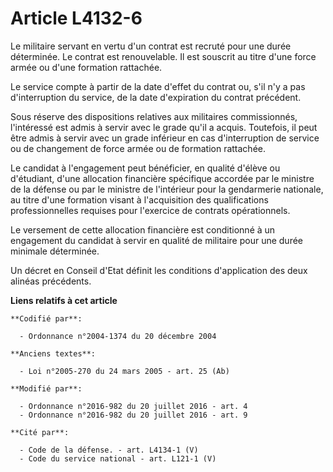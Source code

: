 # Article L4132-6

Le militaire servant en vertu d'un contrat est recruté pour une durée déterminée. Le contrat est renouvelable. Il est
souscrit au titre d'une force armée ou d'une formation rattachée.

Le service compte à partir de la date d'effet du contrat ou, s'il n'y a pas d'interruption du service, de la date
d'expiration du contrat précédent.

Sous réserve des dispositions relatives aux militaires commissionnés, l'intéressé est admis à servir avec le grade qu'il a
acquis. Toutefois, il peut être admis à servir avec un grade inférieur en cas d'interruption de service ou de changement de
force armée ou de formation rattachée.

Le candidat à l'engagement peut bénéficier, en qualité d'élève ou d'étudiant, d'une allocation financière spécifique accordée
par le ministre de la défense ou par le ministre de l'intérieur pour la gendarmerie nationale, au titre d'une formation
visant à l'acquisition des qualifications professionnelles requises pour l'exercice de contrats opérationnels. 

Le versement de cette allocation financière est conditionné à un engagement du candidat à servir en qualité de militaire pour
une durée minimale déterminée. 

Un décret en Conseil d'Etat définit les conditions d'application des deux alinéas précédents.

**Liens relatifs à cet article**

	**Codifié par**:

	  - Ordonnance n°2004-1374 du 20 décembre 2004

	**Anciens textes**:

	  - Loi n°2005-270 du 24 mars 2005 - art. 25 (Ab)

	**Modifié par**:

	  - Ordonnance n°2016-982 du 20 juillet 2016 - art. 4
	  - Ordonnance n°2016-982 du 20 juillet 2016 - art. 9

	**Cité par**:

	  - Code de la défense. - art. L4134-1 (V)
	  - Code du service national - art. L121-1 (V)
